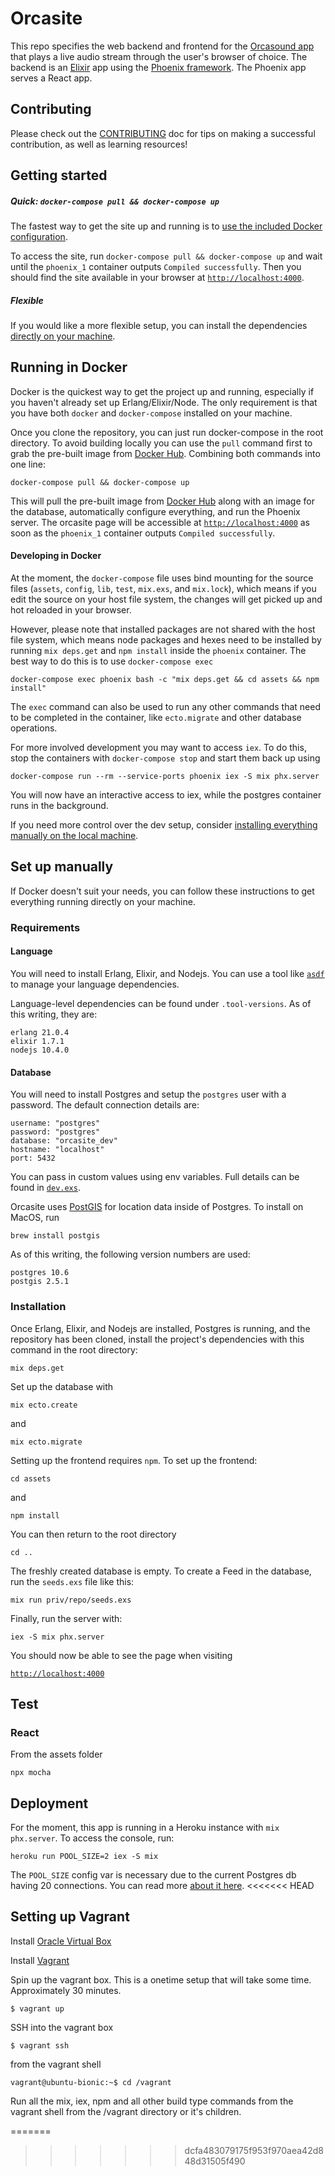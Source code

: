 # Orcasite

This repo specifies the web backend and frontend for the [Orcasound app](http://live.orcasound.net) that plays a live audio stream through the user's browser of choice. The backend is an [Elixir](https://elixir-lang.org/) app using the [Phoenix framework](https://phoenixframework.org/). The Phoenix app serves a React app.

## Contributing

Please check out the [CONTRIBUTING](CONTRIBUTING.md) doc for tips on making a successful contribution, as well as learning resources!

## Getting started

##### Quick: `docker-compose pull && docker-compose up`

The fastest way to get the site up and running is to [use the included Docker configuration](#running-in-docker).

To access the site, run `docker-compose pull && docker-compose up` and wait until the `phoenix_1` container outputs `Compiled successfully`. Then you should find the site available in your browser at [`http://localhost:4000`](http://localhost:4000).

##### Flexible

If you would like a more flexible setup, you can install the dependencies [directly on your machine](#set-up-manually).

## Running in Docker

Docker is the quickest way to get the project up and running, especially if you haven't already set up Erlang/Elixir/Node. The only requirement is that you have both `docker` and `docker-compose` installed on your machine.

Once you clone the repository, you can just run docker-compose in the root directory. To avoid building locally you can use the `pull` command first to grab the pre-built image from [Docker Hub](https://hub.docker.com/r/orcasound/orcasite). Combining both commands into one line:

`docker-compose pull && docker-compose up`

This will pull the pre-built image from [Docker Hub](https://hub.docker.com/r/orcasound/orcasite) along with an image for the database, automatically configure everything, and run the Phoenix server. The orcasite page will be accessible at [`http://localhost:4000`](http://localhost:4000) as soon as the `phoenix_1` container outputs `Compiled successfully`.

#### Developing in Docker

At the moment, the `docker-compose` file uses bind mounting for the source files (`assets`, `config`, `lib`, `test`, `mix.exs`, and `mix.lock`), which means if you edit the source on your host file system, the changes will get picked up and hot reloaded in your browser.

However, please note that installed packages are not shared with the host file system, which means node packages and hexes need to be installed by running `mix deps.get` and `npm install` inside the `phoenix` container. The best way to do this is to use `docker-compose exec`

`docker-compose exec phoenix bash -c "mix deps.get && cd assets && npm install"`

The `exec` command can also be used to run any other commands that need to be completed in the container, like `ecto.migrate` and other database operations.

For more involved development you may want to access `iex`. To do this, stop the containers with `docker-compose stop` and start them back up using

`docker-compose run --rm --service-ports phoenix iex -S mix phx.server`

You will now have an interactive access to iex, while the postgres container runs in the background.

If you need more control over the dev setup, consider [installing everything manually on the local machine](#set-up-manually).

## Set up manually

If Docker doesn't suit your needs, you can follow these instructions to get everything running directly on your machine.

### Requirements

#### Language

You will need to install Erlang, Elixir, and Nodejs. You can use a tool like [`asdf`](https://github.com/asdf-vm/asdf) to manage your language dependencies.

Language-level dependencies can be found under `.tool-versions`. As of this writing, they are:

```
erlang 21.0.4
elixir 1.7.1
nodejs 10.4.0
```

#### Database

You will need to install Postgres and setup the `postgres` user with a password. The default connection details are:

```
username: "postgres"
password: "postgres"
database: "orcasite_dev"
hostname: "localhost"
port: 5432
```

You can pass in custom values using env variables. Full details can be found in [`dev.exs`](config/dev.exs).

Orcasite uses [PostGIS](http://postgis.net/) for location data inside of Postgres. To install on MacOS, run

`brew install postgis`

As of this writing, the following version numbers are used:

```
postgres 10.6
postgis 2.5.1
```

### Installation

Once Erlang, Elixir, and Nodejs are installed, Postgres is running, and the repository has been cloned, install the project's dependencies with this command in the root directory:

`mix deps.get`

Set up the database with

`mix ecto.create`

and

`mix ecto.migrate`

Setting up the frontend requires `npm`. To set up the frontend:

`cd assets`

and

`npm install`

You can then return to the root directory

`cd ..`

The freshly created database is empty. To create a Feed in the database, run the `seeds.exs` file like this:

`mix run priv/repo/seeds.exs`

Finally, run the server with:

`iex -S mix phx.server`

You should now be able to see the page when visiting

[`http://localhost:4000`](http://localhost:4000)

## Test

### React

From the assets folder

`npx mocha`

## Deployment

For the moment, this app is running in a Heroku instance with `mix phx.server`. To access the console, run:

`heroku run POOL_SIZE=2 iex -S mix`

The `POOL_SIZE` config var is necessary due to the current Postgres db having 20 connections. You can read more [about it here](https://hexdocs.pm/phoenix/heroku.html#creating-environment-variables-in-heroku).
<<<<<<< HEAD


## Setting up Vagrant

Install [Oracle Virtual Box](https://www.virtualbox.org/wiki/Downloads)

Install [Vagrant](https://www.vagrantup.com/downloads.html)

Spin up the vagrant box. This is a onetime setup that will take some time. Approximately 30 minutes.
```
$ vagrant up
```

SSH into the vagrant box
```
$ vagrant ssh
```

from the vagrant shell

```
vagrant@ubuntu-bionic:~$ cd /vagrant
```

Run all the mix, iex, npm and all other build type commands from the vagrant shell from the /vagrant directory or it's children.

=======
>>>>>>> dcfa483079175f953f970aea42d848d31505f490
